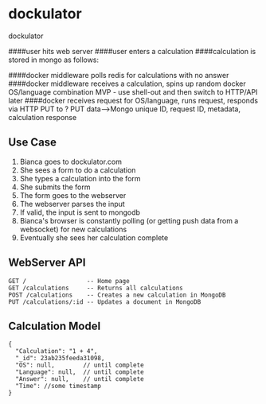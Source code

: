 dockulator
==========

dockulator

####user hits web server
####user enters a calculation
####calculation is stored in mongo as follows:

####docker middleware polls redis for calculations with no answer
####docker middleware receives a calculation, spins up random docker OS/language combination
MVP - use shell-out and then switch to HTTP/API later
####docker receives request for OS/language, runs request, responds via HTTP PUT to ?
    PUT data-->Mongo unique ID, request ID, metadata, calculation response

## Use Case

1. Bianca goes to dockulator.com
1. She sees a form to do a calculation
2. She types a calculation into the form
3. She submits the form
  1. The form goes to the webserver
  2. The webserver parses the input
  3. If valid, the input is sent to mongodb
4. Bianca's browser is constantly polling (or getting push data from a websocket) for new calculations
5. Eventually she sees her calculation complete

## WebServer API

    GET /                 -- Home page
    GET /calculations     -- Returns all calculations
    POST /calculations    -- Creates a new calculation in MongoDB
    PUT /calculations/:id -- Updates a document in MongoDB


## Calculation Model

    {
      "Calculation": "1 + 4",
      "_id": 23ab235feeda31098,
      "OS": null,        // until complete
      "Language": null,  // until complete
      "Answer": null,    // until complete
      "Time": //some timestamp
    }
